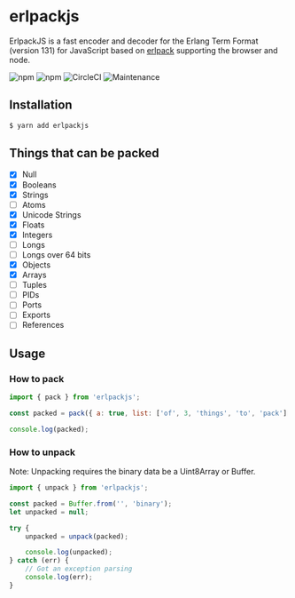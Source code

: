 # erlpackjs

ErlpackJS is a fast encoder and decoder for the Erlang Term Format (version 131) for JavaScript based on [erlpack](https://www.npmjs.com/package/erlpack) supporting the browser and node.

![npm](https://img.shields.io/npm/v/erlpackjs?style=for-the-badge) ![npm](https://img.shields.io/npm/dt/erlpackjs?style=for-the-badge) ![CircleCI](https://img.shields.io/circleci/build/github/SemperFortis/erlpackjs?style=for-the-badge&token=14cb29543eed3a469fb59a9e0d100281579dac98) ![Maintenance](https://img.shields.io/maintenance/yes/2021?style=for-the-badge)

## Installation

```bash
$ yarn add erlpackjs
```

## Things that can be packed

-   [x] Null
-   [x] Booleans
-   [x] Strings
-   [ ] Atoms
-   [x] Unicode Strings
-   [x] Floats
-   [x] Integers
-   [ ] Longs
-   [ ] Longs over 64 bits
-   [x] Objects
-   [x] Arrays
-   [ ] Tuples
-   [ ] PIDs
-   [ ] Ports
-   [ ] Exports
-   [ ] References

## Usage

### How to pack

```js
import { pack } from 'erlpackjs';

const packed = pack({ a: true, list: ['of', 3, 'things', 'to', 'pack'] });

console.log(packed);
```

### How to unpack

Note: Unpacking requires the binary data be a Uint8Array or Buffer.

```js
import { unpack } from 'erlpackjs';

const packed = Buffer.from('', 'binary');
let unpacked = null;

try {
    unpacked = unpack(packed);

    console.log(unpacked);
} catch (err) {
    // Got an exception parsing
    console.log(err);
}
```
